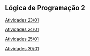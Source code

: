## Lógica de Programação 2

[Atividades 23/01](https://github.com/ThiagooSG/FullStack_RPV/tree/main/FullStack_RPV/logica_progamacao_2/Atividade_230124)

[Atividades 24/01](https://github.com/ThiagooSG/FullStack_RPV/tree/main/FullStack_RPV/logica_progamacao_2/Atividade_240124)

[Atividades 25/01](https://github.com/ThiagooSG/FullStack_RPV/tree/main/FullStack_RPV/logica_progamacao_2/Atividade_250124)

[Atividades 30/01](https://github.com/ThiagooSG/FullStack_RPV/tree/main/FullStack_RPV/logica_progamacao_2/Atividade_300124)